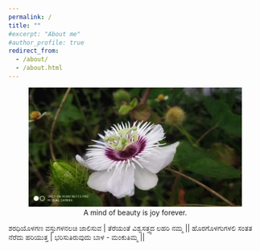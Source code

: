 ```yaml
---
permalink: /
title: ""
#excerpt: "About me"
#author_profile: true
redirect_from: 
  - /about/
  - /about.html
---
```


<figure style="text-align: center;">
  <img src="images/Home1.jpg" alt="Captured">
  <figcaption style="text-align: center;"> A mind of beauty is joy forever.</figcaption>
</figure>


ಶರಧಿಯೊಳಗಣ ವಸ್ತುಗಳನಲಚಿ ಜಾಲಿಸುವ |
ತೆರೆಯಂತೆ ವಿಶ್ವಸತ್ತ್ವದ ಲಹರಿ ನಮ್ಮ ||
ಹೊರಗೊಳಗುಗಳಲಿ ಸಂತತ ನೆರೆದು ಹರಿಯುತ್ತ |
ಭರಿಸುತಿರುವುದು ಬಾಳ - ಮಂಕುತಿಮ್ಮ || 


